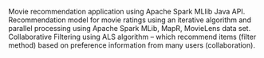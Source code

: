 Movie recommendation application using Apache Spark MLlib Java API.
Recommendation model for movie ratings using an iterative algorithm and parallel processing using Apache Spark MLib, MapR, MovieLens data set.
Collaborative Filtering using ALS algorithm – which recommend items (filter method) based on preference information from many users (collaboration).
